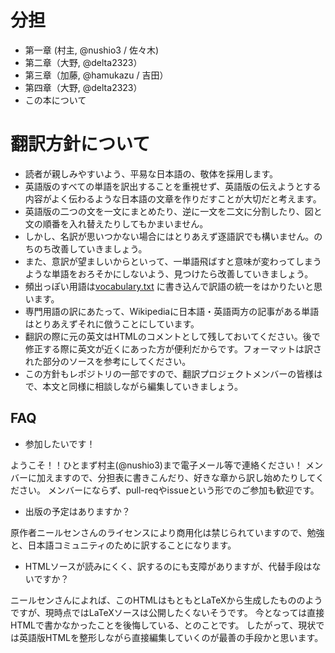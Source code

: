 分担
===

- 第一章 (村主, @nushio3 / 佐々木)
- 第二章（大野, @delta2323）
- 第三章（加藤, @hamukazu / 吉田）
- 第四章（大野, @delta2323）
- この本について


翻訳方針について
========

- 読者が親しみやすいよう、平易な日本語の、敬体を採用します。
- 英語版のすべての単語を訳出することを重視せず、英語版の伝えようとする内容がよく伝わるような日本語の文章を作りだすことが大切だと考えます。
- 英語版の二つの文を一文にまとめたり、逆に一文を二文に分割したり、図と文の順番を入れ替えたりしてもかまいません。
- しかし、名訳が思いつかない場合にはとりあえず逐語訳でも構いません。のちのち改善していきましょう。
- また、意訳が望ましいからといって、一単語飛ばすと意味が変わってしまうような単語をおろそかにしないよう、見つけたら改善していきましょう。
- 頻出っぽい用語は[vocabulary.txt](https://github.com/nnadl-ja/nnadl_site_ja/blob/gh-pages/vocabulary.txt) に書き込んで訳語の統一をはかりたいと思います。
- 専門用語の訳にあたって、Wikipediaに日本語・英語両方の記事がある単語はとりあえずそれに倣うことにしています。
- 翻訳の際に元の英文はHTMLのコメントとして残しておいてください。後で修正する際に英文が近くにあった方が便利だからです。フォーマットは訳された部分のソースを参考にしてください。
- この方針もレポジトリの一部ですので、翻訳プロジェクトメンバーの皆様はで、本文と同様に相談しながら編集していきましょう。

FAQ
---

- 参加したいです！

ようこそ！！ひとまず村主(@nushio3)まで電子メール等で連絡ください！
メンバーに加えますので、分担表に書きこんだり、好きな章から訳し始めたりしてください。
メンバーにならず、pull-reqやissueという形でのご参加も歓迎です。

- 出版の予定はありますか？

原作者ニールセンさんのライセンスにより商用化は禁じられていますので、勉強と、日本語コミュニティのために訳することになります。

- HTMLソースが読みにくく、訳するのにも支障がありますが、代替手段はないですか？

ニールセンさんによれば、このHTMLはもともとLaTeXから生成したもののようですが、現時点ではLaTeXソースは公開したくないそうです。
今となっては直接HTMLで書かなかったことを後悔している、とのことです。
したがって、現状では英語版HTMLを整形しながら直接編集していくのが最善の手段かと思います。
